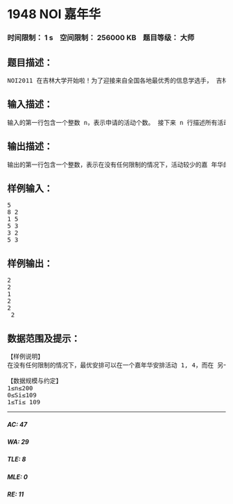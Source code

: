 # 1948 NOI 嘉年华   
### 时间限制： 1 s&nbsp;&nbsp;&nbsp;&nbsp;空间限制： 256000 KB&nbsp;&nbsp;&nbsp;&nbsp;题目等级： 大师  
## 题目描述：  

<pre>
NOI2011 在吉林大学开始啦！为了迎接来自全国各地最优秀的信息学选手， 吉林大学决定举办两场盛大的 NOI 嘉年华活动，分在两个不同的地点举办。每 个嘉年华可能包含很多个活动，而每个活动只能在一个嘉年华中举办。 现在嘉年华活动的组织者小安一共收到了 n 个活动的举办申请，其中第 i 个 活动的起始时间为 Si，活动的持续时间为 Ti。这些活动都可以安排到任意一个嘉 年华的会场，也可以不安排。 小安通过广泛的调查发现，如果某个时刻，两个嘉年华会场同时有活动在进 行（不包括活动的开始瞬间和结束瞬间），那么有的选手就会纠结于到底去哪个 会场，从而变得不开心。所以，为了避免这样不开心的事情发生，小安要求不能 有两个活动在两个会场同时进行（同一会场内的活动可以任意进行）。 另外，可以想象，如果某一个嘉年华会场的活动太少，那么这个嘉年华的吸 引力就会不足，容易导致场面冷清。所以小安希望通过合理的安排，使得活动相 对较少的嘉年华的活动数量最大。 此外，有一些活动非常有意义，小安希望能举办，他希望知道，如果第 i 个 活动必须举办（可以安排在两场嘉年华中的任何一个），活动相对较少的嘉年华 的活动数量的最大值。
</pre>
  
  
## 输入描述：  

<pre>
输入的第一行包含一个整数 n，表示申请的活动个数。 接下来 n 行描述所有活动，其中第 i 行包含两个整数 Si、Ti，表示第 i 个活 动从时刻 Si开始，持续 Ti的时间。
</pre>
  
  
## 输出描述：  

<pre>
输出的第一行包含一个整数，表示在没有任何限制的情况下，活动较少的嘉 年华的活动数的最大值。 接下来 n 行每行一个整数，其中第 i 行的整数表示在必须选择第 i 个活动的 前提下，活动较少的嘉年华的活动数的最大值。
</pre>
  
  
## 样例输入：  

<pre>
5
8 2
1 5
5 3
3 2
5 3
</pre>
  
  
## 样例输出：  

<pre>
2
2
1
2
2
 2 
</pre>
  
  
## 数据范围及提示：  

<pre>
【样例说明】   
在没有任何限制的情况下，最优安排可以在一个嘉年华安排活动 1, 4，而在 另一个嘉年华安排活动 3, 5，活动 2 不安排。
  
【数据规模与约定】   
1≤n≤200  
0≤Si≤109
1≤Ti≤ 109
</pre>
  
  
***  

##### AC: 47  
##### WA: 29  
##### TLE: 8  
##### MLE: 0  
##### RE: 11  
